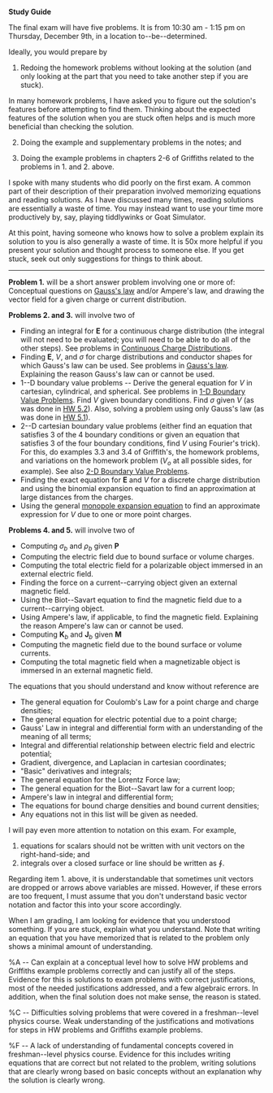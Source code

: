 **Study Guide**

The final exam will have five problems. It is from 10:30 am - 1:15 pm on Thursday, December 9th, in a location to--be--determined.

Ideally, you would prepare by 

1. Redoing the homework problems without looking at the solution (and only looking at the part that you need to take another step if you are stuck).

  In many homework problems, I have asked you to figure out the solution's features before attempting to find them. Thinking about the expected features of the solution when you are stuck often helps and is much more beneficial than checking the solution.

2. Doing the example and supplementary problems in the notes; and

3. Doing the example problems in chapters 2-6 of Griffiths related to the problems in 1. and 2. above.

I spoke with many students who did poorly on the first exam. A common part of their description of their preparation involved memorizing equations and reading solutions. As I have discussed many times, reading solutions are essentially a waste of time. You may instead want to use your time more productively by, say, playing tiddlywinks or Goat Simulator.

At this point, having someone who knows how to solve a problem explain its solution to you is also generally a waste of time. It is 50x more helpful if you present your solution and thought process to someone else. If you get stuck, seek out only suggestions for things to think about.

----

**Problem 1.** will be a short answer problem involving one or more of: Conceptual questions on [Gauss's law](gauss_law.html) and/or Ampere's law, and drawing the vector field for a given charge or current distribution.

**Problems 2. and 3.** will involve two of

* Finding an integral for $\mathbf{E}$ for a continuous charge distribution (the integral will not need to be evaluated; you will need to be able to do all of the other steps). See problems in [Continuous Charge Distributions](continuous_charge_distributions.html).
* Finding $\mathbf{E}$, $V$, and $\sigma$ for charge distributions and conductor shapes for which Gauss's law can be used. See problems in [Gauss's law](gauss_law.html). Explaining the reason Gauss's law can or cannot be used.
* 1--D boundary value problems -- Derive the general equation for $V$ in cartesian, cylindrical, and spherical. See problems in [1-D Boundary Value Problems](boundary_value_problems.html#1-d). Find $V$ given boundary conditions. Find $\sigma$ given $V$ (as was done in [HW 5.2](hw5.html#1-d-boundary-value-problem)). Also, solving a problem using only Gauss's law (as was done in [HW 5.1](hw5.md!#spherical-capacitor)).
* 2--D cartesian boundary value problems (either find an equation that satisfies 3 of the 4 boundary conditions or given an equation that satisfies 3 of the four boundary conditions, find $V$ using Fourier's trick). For this, do examples 3.3 and 3.4 of Griffith's, the homework problems, and variations on the homework problem ($V_o$ at all possible sides, for example). See also [2-D Boundary Value Problems](boundary_value_problems.html#1-2-cartesian).
* Finding the exact equation for $\mathbf{E}$ and $V$ for a discrete charge distribution and using the binomial expansion equation to find an approximation at large distances from the charges.
* Using the general [monopole expansion equation](monopole_expansion.html) to find an approximate expression for $V$ due to one or more point charges.

**Problems 4. and 5.** will involve two of

* Computing $\sigma_b$ and $\rho_b$ given $\mathbf{P}$
* Computing the electric field due to bound surface or volume charges.
* Computing the total electric field for a polarizable object immersed in an external electric field.
* Finding the force on a current--carrying object given an external magnetic field.
* Using the Biot--Savart equation to find the magnetic field due to a current--carrying object.
* Using Ampere's law, if applicable, to find the magnetic field. Explaining the reason Ampere's law can or cannot be used.
* Computing $\mathbf{K}_b$ and $\mathbf{J}_b$ given $\mathbf{M}$
* Computing the magnetic field due to the bound surface or volume currents.
* Computing the total magnetic field when a magnetizable object is immersed in an external magnetic field.

The equations that you should understand and know without reference are

* The general equation for Coulomb's Law for a point charge and charge densities;
* The general equation for electric potential due to a point charge;
* Gauss' Law in integral and differential form with an understanding of the meaning of all terms;
* Integral and differential relationship between electric field and electric potential;
* Gradient, divergence, and Laplacian in cartesian coordinates;
* "Basic" derivatives and integrals;
* The general equation for the Lorentz Force law;
* The general equation for the Biot--Savart law for a current loop;
* Ampere's law in integral and differential form;
* The equations for bound charge densities and bound current densities;
* Any equations not in this list will be given as needed.

I will pay even more attention to notation on this exam. For example,

1. equations for scalars should not be written with unit vectors on the right-hand-side; and
2. integrals over a closed surface or line should be written as $\oint$.

Regarding item 1. above, it is understandable that sometimes unit vectors are dropped or arrows above variables are missed. However, if these errors are too frequent, I must assume that you don't understand basic vector notation and factor this into your score accordingly.

When I am grading, I am looking for evidence that you understood something.  If you are stuck, explain what you understand. Note that writing an equation that you have memorized that is related to the problem only shows a minimal amount of understanding. 

%A -- Can explain at a conceptual level how to solve HW problems and Griffiths example problems correctly and can justify all of the steps. Evidence for this is solutions to exam problems with correct justifications, most of the needed justifications addressed, and a few algebraic errors. In addition, when the final solution does not make sense, the reason is stated.

%C -- Difficulties solving problems that were covered in a freshman--level physics course. Weak understanding of the justifications and motivations for steps in HW problems and Griffiths example problems. 

%F -- A lack of understanding of fundamental concepts covered in freshman--level physics course. Evidence for this includes writing equations that are correct but not related to the problem, writing solutions that are clearly wrong based on basic concepts without an explanation why the solution is clearly wrong.

